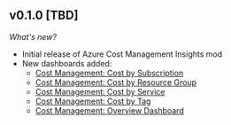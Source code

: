 ## v0.1.0 [TBD]

_What's new?_

- Initial release of Azure Cost Management Insights mod
- New dashboards added:
  - [Cost Management: Cost by Subscription](https://hub.powerpipe.io/mods/turbot/tailpipe-mod-azure-cost-management-insights/dashboards/dashboard.cost_by_subscription_dashboard)
  - [Cost Management: Cost by Resource Group](https://hub.powerpipe.io/mods/turbot/tailpipe-mod-azure-cost-management-insights/dashboards/dashboard.cost_by_resource_group_dashboard)
  - [Cost Management: Cost by Service](https://hub.powerpipe.io/mods/turbot/tailpipe-mod-azure-cost-management-insights/dashboards/dashboard.cost_by_service_dashboard)
  - [Cost Management: Cost by Tag](https://hub.powerpipe.io/mods/turbot/tailpipe-mod-azure-cost-management-insights/dashboards/dashboard.cost_by_tag_dashboard)
  - [Cost Management: Overview Dashboard](https://hub.powerpipe.io/mods/turbot/tailpipe-mod-azure-cost-management-insights/dashboards/dashboard.overview_dashboard) 
